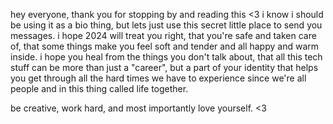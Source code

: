 hey everyone, thank you for stopping by and reading this <3 i know i should be using it as a bio thing, but lets just use this secret little place to send you messages. i hope 2024 will treat you right, that you're safe and taken care of, that some things make you feel soft and tender and all happy and warm inside. i hope you heal from the things you don't talk about, that all this tech stuff can be more than just a "career", but a part of your identity that helps you get through all the hard times we have to experience since we're all people and in this thing called life together.

be creative, work hard, and most importantly love yourself. <3 

